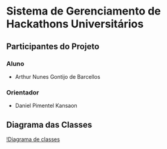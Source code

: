 # Sistema de Gerenciamento de Hackathons Universitários

## Participantes do Projeto

### Aluno
* Arthur Nunes Gontijo de Barcellos

### Orientador

* Daniel Pimentel Kansaon

## Diagrama das Classes

[!Diagrama de classes](docs/images/DiagramaDeClasses-SGHU.png)
